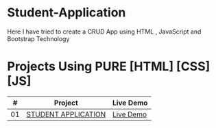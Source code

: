 # Student-Application
Here I have tried to create a CRUD App using HTML , JavaScript and Bootstrap Technology

# Projects Using PURE [HTML] [CSS] [JS]


|  #  | Project                                                                                                                     | Live Demo                                                                         |
| :-: | --------------------------------------------------------------------------------------------------------------------------- | --------------------------------------------------------------------------------- |
| 01  | [STUDENT APPLICATION](https://github.com/VrushaliUphade/Student-Application/blob/master/index.html)                             | [Live Demo](https://vrushaliuphade.github.io/Student-Application)               |
